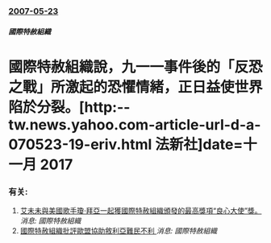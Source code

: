 ### [2007-05-23](/news/2007/05/23/index.md)

##### 國際特赦組織
# 國際特赦組織說，九一一事件後的「反恐之戰」所激起的恐懼情緒，正日益使世界陷於分裂。[http:--tw.news.yahoo.com-article-url-d-a-070523-19-eriv.html 法新社]date=十一月 2017 




### 有关:

1. [艾未未與美國歌手瓊·拜亞一起獲國際特赦組織頒發的最高獎項“良心大使”獎。 ](/news/2015/03/23/艾未未與美國歌手瓊-拜亞一起獲國際特赦組織頒發的最高獎項-良心大使-獎.md) _消息: 國際特赦組織_
2. [ 國際特赦組織批評歐盟協助敘利亞難民不利 ](/news/2013/12/13/國際特赦組織批評歐盟協助敘利亞難民不利.md) _消息: 國際特赦組織_
